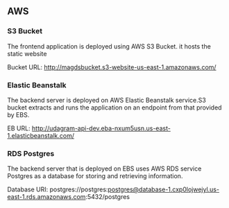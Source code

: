 ## AWS

### S3 Bucket

The frontend application is deployed using AWS S3 Bucket. it hosts the static website

Bucket URL: http://magdsbucket.s3-website-us-east-1.amazonaws.com/

### Elastic Beanstalk

The backend server is deployed on AWS Elastic Beanstalk service.S3 bucket extracts and runs the application on an endpoint from that provided by EBS.

EB URL: http://udagram-api-dev.eba-nxum5usn.us-east-1.elasticbeanstalk.com/

### RDS Postgres

The backend server that is deployed on EBS uses AWS RDS service Postgres as a database for storing and retrieving information.

Database URI: postgres://postgres:postgres@database-1.cxp0lojwejyl.us-east-1.rds.amazonaws.com:5432/postgres
